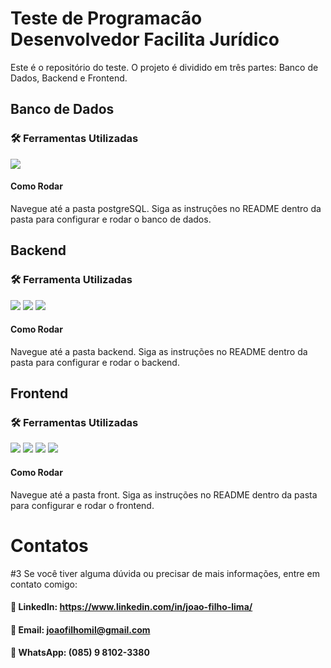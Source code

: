 # Teste de Programacão Desenvolvedor Facilita Jurídico
Este é o repositório do teste. O projeto é dividido em três partes: Banco de Dados, Backend e Frontend.

## Banco de Dados
### :hammer_and_wrench: Ferramentas Utilizadas
<img src="https://img.shields.io/badge/PostgreSQL-316192?style=for-the-badge&logo=postgresql&logoColor=white" />

#### Como Rodar
Navegue até a pasta postgreSQL.
Siga as instruções no README dentro da pasta para configurar e rodar o banco de dados.

## Backend
### :hammer_and_wrench: Ferramenta Utilizadas
<img src="https://img.shields.io/badge/Node%20js-339933?style=for-the-badge&logo=nodedotjs&logoColor=white" />
<img src="https://img.shields.io/badge/Express%20js-000000?style=for-the-badge&logo=express&logoColor=white" />
<img src="https://img.shields.io/badge/JavaScript-323330?style=for-the-badge&logo=javascript&logoColor=F7DF1E" />

#### Como Rodar
Navegue até a pasta backend.
Siga as instruções no README dentro da pasta para configurar e rodar o backend.

## Frontend
### :hammer_and_wrench: Ferramentas Utilizadas
<img src="https://img.shields.io/badge/React-20232A?style=for-the-badge&logo=react&logoColor=61DAFB" />
<img src="https://img.shields.io/badge/Vite-B73BFE?style=for-the-badge&logo=vite&logoColor=FFD62E" />
<img src="https://img.shields.io/badge/JavaScript-323330?style=for-the-badge&logo=javascript&logoColor=F7DF1E" />
<img src="https://img.shields.io/badge/Sass-CC6699?style=for-the-badge&logo=sass&logoColor=white" />

#### Como Rodar
Navegue até a pasta front.
Siga as instruções no README dentro da pasta para configurar e rodar o frontend.

# Contatos

#3 Se você tiver alguma dúvida ou precisar de mais informações, entre em contato comigo:

#### :bust_in_silhouette: LinkedIn: https://www.linkedin.com/in/joao-filho-lima/
#### :email: Email: joaofilhomil@gmail.com
#### :iphone: WhatsApp: (085) 9 8102-3380
